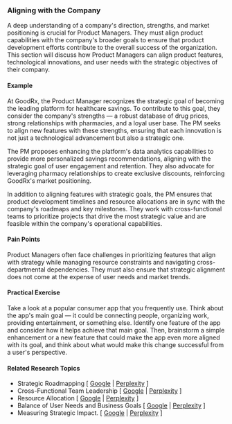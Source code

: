 ### Aligning with the Company

A deep understanding of a company's direction, strengths, and market positioning is crucial for Product Managers. They must align product capabilities with the company's broader goals to ensure that product development efforts contribute to the overall success of the organization. This section will discuss how Product Managers can align product features, technological innovations, and user needs with the strategic objectives of their company.

#### Example

At GoodRx, the Product Manager recognizes the strategic goal of becoming the leading platform for healthcare savings. To contribute to this goal, they consider the company's strengths — a robust database of drug prices, strong relationships with pharmacies, and a loyal user base. The PM seeks to align new features with these strengths, ensuring that each innovation is not just a technological advancement but also a strategic one.

The PM proposes enhancing the platform's data analytics capabilities to provide more personalized savings recommendations, aligning with the strategic goal of user engagement and retention. They also advocate for leveraging pharmacy relationships to create exclusive discounts, reinforcing GoodRx's market positioning.

In addition to aligning features with strategic goals, the PM ensures that product development timelines and resource allocations are in sync with the company's roadmaps and key milestones. They work with cross-functional teams to prioritize projects that drive the most strategic value and are feasible within the company's operational capabilities.

#### Pain Points

Product Managers often face challenges in prioritizing features that align with strategy while managing resource constraints and navigating cross-departmental dependencies. They must also ensure that strategic alignment does not come at the expense of user needs and market trends.

#### Practical Exercise

Take a look at a popular consumer app that you frequently use. Think about the app's main goal — it could be connecting people, organizing work, providing entertainment, or something else. Identify one feature of the app and consider how it helps achieve that main goal. Then, brainstorm a simple enhancement or a new feature that could make the app even more aligned with its goal, and think about what would make this change successful from a user's perspective.

#### Related Research Topics

- Strategic Roadmapping [ [Google](https://www.google.com/search?q=Strategic%20Roadmapping%20in%20product%20management) | [Perplexity](https://www.perplexity.ai/?q=Strategic%20Roadmapping%20in%20product%20management) ]
- Cross-Functional Team Leadership [ [Google](https://www.google.com/search?q=Cross-Functional%20Team%20Leadership%20in%20product%20management) | [Perplexity](https://www.perplexity.ai/?q=Cross-Functional%20Team%20Leadership%20in%20product%20management) ]
- Resource Allocation [ [Google](https://www.google.com/search?q=Resource%20Allocation%20in%20product%20management) | [Perplexity](https://www.perplexity.ai/?q=Resource%20Allocation%20in%20product%20management) ]
- Balance of User Needs and Business Goals [ [Google](https://www.google.com/search?q=Balance%20of%20User%20Needs%20and%20Business%20Goals%20in%20product%20management) | [Perplexity](https://www.perplexity.ai/?q=Balance%20of%20User%20Needs%20and%20Business%20Goals%20in%20product%20management) ]
- Measuring Strategic Impact. [ [Google](https://www.google.com/search?q=Measuring%20Strategic%20Impact.%20in%20product%20management) | [Perplexity](https://www.perplexity.ai/?q=Measuring%20Strategic%20Impact.%20in%20product%20management) ]


